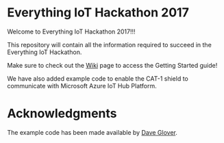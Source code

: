 # Everything IoT Hackathon 2017

Welcome to Everything IoT Hackathon 2017!!!

This repository will contain all the information required to succeed in the Everything IoT Hackathon.

Make sure to check out the [Wiki](https://github.com/telstra/EverythingIoT2017/wiki) page to access the Getting Started guide!

We have also added example code to enable the CAT-1 shield to communicate with Microsoft Azure IoT Hub Platform. 

# Acknowledgments

The example code has been made available by [Dave Glover](https://github.com/gloveboxes/Arduino-101-Testra-Cat-1-LTE-Shield-Secure-Http-Azure-IoT-Hub-Client). 
